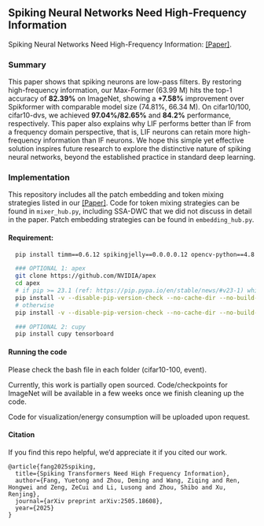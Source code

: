 ## Spiking Neural Networks Need High-Frequency Information

Spiking Neural Networks Need High-Frequency Information: [[Paper]](https://arxiv.org/abs/2505.18608). 
  
### Summary

This paper shows that spiking neurons are low-pass filters. By restoring high-frequency information, our Max-Former (63.99 M) hits the top-1 accuracy of **82.39%** on ImageNet, showing a **+7.58%** improvement over Spikformer with comparable model size (74.81%, 66.34 M). On cifar10/100, cifar10-dvs, we achieved **97.04%/82.65%** and **84.2%** performance, respectively. This paper also explains why LIF performs better than IF from a frequency domain perspective, that is, LIF neurons can retain more high-frequency information than IF neurons. We hope this simple yet effective solution inspires future research to explore the distinctive nature of spiking neural networks, beyond the established practice in standard deep learning.

### Implementation

This repository includes all the patch embedding and token mixing strategies listed in our [[Paper]](https://arxiv.org/abs/2505.18608). Code for token mixing strategies can be found in ``mixer_hub.py``, including SSA-DWC that we did not discuss in detail in the paper. Patch embedding strategies can be found in ``embedding_hub.py``.

#### Requirement:

```bash
  pip install timm==0.6.12 spikingjelly==0.0.0.0.12 opencv-python==4.8.1.78 wandb einops PyYAML Pillow six torch

  ### OPTIONAL 1: apex
  git clone https://github.com/NVIDIA/apex
  cd apex
  # if pip >= 23.1 (ref: https://pip.pypa.io/en/stable/news/#v23-1) which supports multiple `--config-settings` with the same key... 
  pip install -v --disable-pip-version-check --no-cache-dir --no-build-isolation --config-settings "--build-option=--cpp_ext" --config-settings "--build-option=--cuda_ext" ./
  # otherwise
  pip install -v --disable-pip-version-check --no-cache-dir --no-build-isolation --global-option="--cpp_ext" --global-option="--cuda_ext" ./

  ### OPTIONAL 2: cupy
  pip install cupy tensorboard
```

#### Running the code

Please check the bash file in each folder (cifar10-100, event). 

Currently, this work is partially open sourced.  Code/checkpoints for ImageNet will be available in a few weeks once we finish cleaning up the code.

Code for visualization/energy consumption will be uploaded upon request. 




#### Citation

If you find this repo helpful, we’d appreciate it if you cited our work.

```
@article{fang2025spiking,
  title={Spiking Transformers Need High Frequency Information},
  author={Fang, Yuetong and Zhou, Deming and Wang, Ziqing and Ren, Hongwei and Zeng, ZeCui and Li, Lusong and Zhou, Shibo and Xu, Renjing},
  journal={arXiv preprint arXiv:2505.18608},
  year={2025}
}
```
